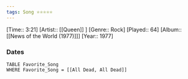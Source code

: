 ```yaml
---
tags: Song ⭐⭐⭐⭐⭐ 
---
```

[Time:: 3:21]
[Artist:: [[Queen]] ]
[Genre:: Rock]
[Played:: 64]
[Album:: [[News of the World (1977)]]]
[Year:: 1977]
### Dates
````dataview
TABLE Favorite_Song
WHERE Favorite_Song = [[All Dead, All Dead]]
````